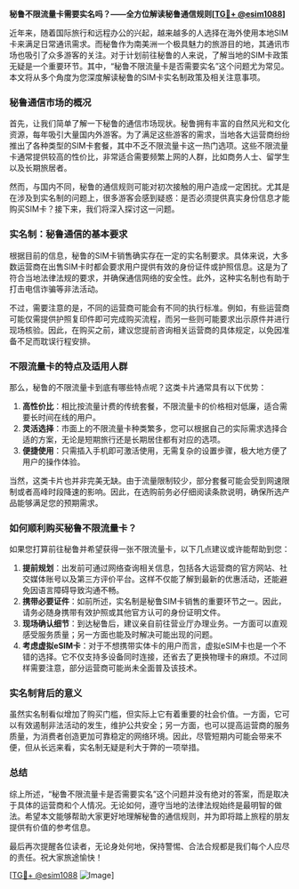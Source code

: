 **秘鲁不限流量卡需要实名吗？——全方位解读秘鲁通信规则[[TG💪+ @esim1088](https://t.me/s/esim1088)]**

近年来，随着国际旅行和远程办公的兴起，越来越多的人选择在海外使用本地SIM卡来满足日常通讯需求。而秘鲁作为南美洲一个极具魅力的旅游目的地，其通讯市场也吸引了众多游客的关注。对于计划前往秘鲁的人来说，了解当地的SIM卡政策无疑是一个重要环节。其中，“秘鲁不限流量卡是否需要实名”这个问题尤为常见。本文将从多个角度为您深度解读秘鲁的SIM卡实名制政策及相关注意事项。

### 秘鲁通信市场的概况

首先，让我们简单了解一下秘鲁的通信市场现状。秘鲁拥有丰富的自然风光和文化资源，每年吸引大量国内外游客。为了满足这些游客的需求，当地各大运营商纷纷推出了各种类型的SIM卡套餐，其中不乏不限流量卡这一热门选项。这些不限流量卡通常提供较高的性价比，非常适合需要频繁上网的人群，比如商务人士、留学生以及长期旅居者。

然而，与国内不同，秘鲁的通信规则可能对初次接触的用户造成一定困扰。尤其是在涉及到实名制的问题上，很多游客会感到疑惑：是否必须提供真实身份信息才能购买SIM卡？接下来，我们将深入探讨这一问题。

### 实名制：秘鲁通信的基本要求

根据目前的信息，秘鲁的SIM卡销售确实存在一定的实名制要求。具体来说，大多数运营商在出售SIM卡时都会要求用户提供有效的身份证件或护照信息。这是为了符合当地法律法规的要求，并确保通信网络的安全性。此外，这种实名制也有助于打击电信诈骗等非法活动。

不过，需要注意的是，不同的运营商可能会有不同的执行标准。例如，有些运营商可能仅需提供护照复印件即可完成购买流程，而另一些则可能要求出示原件并进行现场核验。因此，在购买之前，建议您提前咨询相关运营商的具体规定，以免因准备不足而耽误行程安排。

### 不限流量卡的特点及适用人群

那么，秘鲁的不限流量卡到底有哪些特点呢？这类卡片通常具有以下优势：

1. **高性价比**：相比按流量计费的传统套餐，不限流量卡的价格相对低廉，适合需要长时间在线的用户。
2. **灵活选择**：市面上的不限流量卡种类繁多，您可以根据自己的实际需求选择合适的方案，无论是短期旅行还是长期居住都有对应的选项。
3. **便捷使用**：只需插入手机即可激活使用，无需复杂的设置步骤，极大地方便了用户的操作体验。

当然，这类卡片也并非完美无缺。由于流量限制较少，部分套餐可能会受到网速限制或者高峰时段降速的影响。因此，在选购前务必仔细阅读条款说明，确保所选产品能够满足您的预期需求。

### 如何顺利购买秘鲁不限流量卡？

如果您打算前往秘鲁并希望获得一张不限流量卡，以下几点建议或许能帮助到您：

1. **提前规划**：出发前可通过网络查询相关信息，包括各大运营商的官方网站、社交媒体账号以及第三方评价平台。这样不仅能了解到最新的优惠活动，还能避免因语言障碍导致沟通不畅。
2. **携带必要证件**：如前所述，实名制是秘鲁SIM卡销售的重要环节之一。因此，请务必随身携带有效护照或其他官方认可的身份证明文件。
3. **现场确认细节**：到达秘鲁后，建议亲自前往营业厅办理业务。一方面可以直观感受服务质量；另一方面也能及时解决可能出现的问题。
4. **考虑虚拟eSIM卡**：对于不想携带实体卡的用户而言，虚拟eSIM卡也是一个不错的选择。它不仅支持多设备同时连接，还省去了更换物理卡的麻烦。不过同样需要注意，部分运营商可能尚未全面普及该技术。

### 实名制背后的意义

虽然实名制看似增加了购买门槛，但实际上它有着重要的社会价值。一方面，它可以有效遏制非法活动的发生，维护公共安全；另一方面，也可以提高运营商的服务质量，为消费者创造更加可靠稳定的网络环境。因此，尽管短期内可能会带来不便，但从长远来看，实名制无疑是利大于弊的一项举措。

### 总结

综上所述，“秘鲁不限流量卡是否需要实名”这个问题并没有绝对的答案，而是取决于具体的运营商和个人情况。无论如何，遵守当地的法律法规始终是最明智的做法。希望本文能够帮助大家更好地理解秘鲁的通信规则，并为即将踏上旅程的朋友提供有价值的参考信息。

最后再次提醒各位读者，无论身处何地，保持警惕、合法合规都是我们每个人应尽的责任。祝大家旅途愉快！

[[TG💪+ @esim1088](https://t.me/s/esim1088) ![Image](https://i.postimg.cc/4NQfJmqS/Snipaste-2025-05-13-00-14-12.png)]
